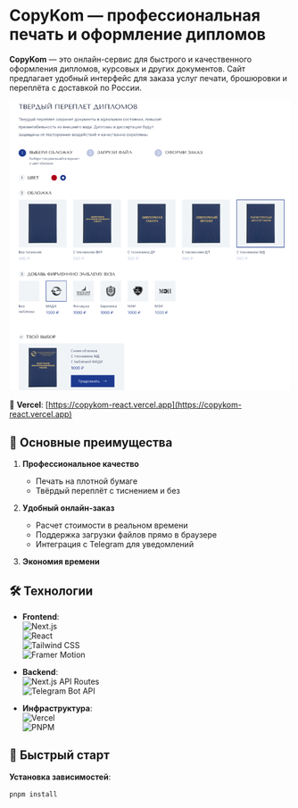 # CopyKom — профессиональная печать и оформление дипломов


**CopyKom** — это онлайн-сервис для быстрого и качественного оформления дипломов, курсовых и других документов. Сайт предлагает удобный интерфейс для заказа услуг печати, брошюровки и переплёта с доставкой по России.

![Preview](public/readme.png)

🚀 **Vercel**: [https://copykom-react.vercel.app](https://copykom-react.vercel.app)

## 🌟 Основные преимущества

1. **Профессиональное качество**  
   - Печать на плотной бумаге 
   - Твёрдый переплёт с тиснением и без

2. **Удобный онлайн-заказ**  
   - Расчет стоимости в реальном времени  
   - Поддержка загрузки файлов прямо в браузере  
   - Интеграция с Telegram для уведомлений

3. **Экономия времени**  

## 🛠 Технологии

- **Frontend**:  
  ![Next.js](https://img.shields.io/badge/Next.js-15.1.0%2B-black?logo=next.js)  
  ![React](https://img.shields.io/badge/React-^19.0.0%2B-blue?logo=react)  
  ![Tailwind CSS](https://img.shields.io/badge/Tailwind_CSS-3.3%2B-06B6D4?logo=tailwind-css)  
  ![Framer Motion](https://img.shields.io/badge/Framer_Motion-10.12%2B-0055FF)  

- **Backend**:  
  ![Next.js API Routes](https://img.shields.io/badge/Next.js_API_Routes-13.4%2B-black?logo=next.js)  
  ![Telegram Bot API](https://img.shields.io/badge/Telegram_Bot_API-6.7%2B-26A5E4?logo=telegram)  

- **Инфраструктура**:  
  ![Vercel](https://img.shields.io/badge/Vercel-Deployed-black?logo=vercel)  
  ![PNPM](https://img.shields.io/badge/PNPM-8%2B-orange?logo=pnpm)  

## 🚀 Быстрый старт

**Установка зависимостей**:
   ```bash
   pnpm install
